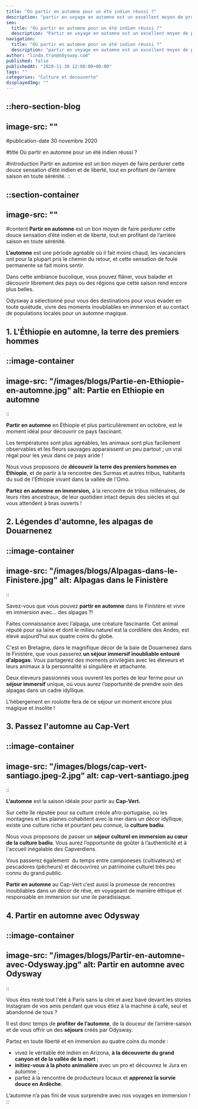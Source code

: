 ```yaml
---
title: "Où partir en automne pour un été indien réussi ?"
description: "partir en voyage en automne est un excellent moyen de prolonger votre teint halé et de s’offrir des vacances bien méritées si vous avez travaillé tout l'été."
seo:
  title: "Où partir en automne pour un été indien réussi ?"
  description: "Partir en voyage en automne est un excellent moyen de prolonger votre teint halé et de s’offrir des vacances bien méritées si vous avez travaillé tout l'été."
navigation:
  title: "Où partir en automne pour un été indien réussi ?"
  description: "partir en voyage en automne est un excellent moyen de prolonger votre teint halé et de s’offrir des vacances bien méritées si vous avez travaillé tout l'été."
author: "linda.tran@odysway.com"
published: false
publishedAt: "2020-11-30 12:08:00+00:00"
tags: ""
categories: "Culture et decouverte"
displayedImg: ""
---
```


::hero-section-blog
---
image-src: ""
---
#publication-date
30 novembre 2020

#title
Où partir en automne pour un été indien réussi ?

#introduction
Partir en automne est un bon moyen de faire perdurer cette douce sensation d’été indien et de liberté, tout en profitant de l’arrière saison en toute sérénité.
::

::section-container
---
image-src: ""
---
#content
**Partir en automne** est un bon moyen de faire perdurer cette douce sensation d’été indien et de liberté, tout en profitant de l’arrière saison en toute sérénité.

**L’automne** est une période agréable où il fait moins chaud, les vacanciers ont pour la plupart pris le chemin du retour, et cette sensation de foule permanente se fait moins sentir.

Dans cette ambiance bucolique, vous pouvez flâner, vous balader et découvrir librement des pays ou des régions que cette saison rend encore plus belles. 

Odysway a sélectionné pour vous des destinations pour vous évader en toute quiétude, vivre des moments inoubliables en immersion et au contact de populations locales pour un automne magique.

## **1\. L'Éthiopie en automne, la terre des premiers hommes**

::image-container
---
image-src: "/images/blogs/Partie-en-Ethiopie-en-automne.jpg"
alt: Partie en Ethiopie en automne
---
::

**Partir en automne** en Éthiopie et plus particulièrement en octobre, est le moment idéal pour découvrir ce pays fascinant.

Les températures sont plus agréables, les animaux sont plus facilement observables et les fleurs sauvages apparaissent un peu partout ; un vrai régal pour les yeux dans ce pays aride !

Nous vous proposons de **découvrir la terre des premiers hommes en Éthiopie**, et de partir à la rencontre des Surmas et autres tribus, habitants du sud de l'Éthiopie vivant dans la vallée de l'Omo.

**Partez en automne** **en immersion,** à la rencontre de tribus millénaires, de leurs rites ancestraux, de leur quotidien intact depuis des siècles et qui vous attendent à bras ouverts !

## 2\. Légendes d'automne, les alpagas de Douarnenez

::image-container
---
image-src: "/images/blogs/Alpagas-dans-le-Finistere.jpg"
alt: Alpagas dans le Finistère
---
::

Savez-vous que vous pouvez **partir en automne** dans le Finistère et vivre en immersion avec... des alpagas ?!

Faites connaissance avec l’alpaga, une créature fascinante. Cet animal réputé pour sa laine et dont le milieu naturel est la cordillère des Andes, est élevé aujourd’hui aux quatre coins du globe.

C'est en Bretagne, dans le magnifique décor de la baie de Douarnenez dans le Finistère, que vous passerez **un séjour immersif inoubliable entouré d’alpagas**. Vous partagerez des moments privilégiés avec les éleveurs et leurs animaux à la personnalité si singulière et attachante.

Deux éleveurs passionnés vous ouvrent les portes de leur ferme pour un **séjour immersif** unique, où vous aurez l’opportunité de prendre soin des alpagas dans un cadre idyllique.

L'hébergement en roulotte fera de ce séjour un moment encore plus magique et insolite !

## 3\. Passez l'automne au Cap-Vert

::image-container
---
image-src: "/images/blogs/cap-vert-santiago.jpeg-2.jpg"
alt: cap-vert-santiago.jpeg
---
::

**L’automne** est la saison idéale pour partir au **Cap-Vert.**

Sur cette île réputée pour sa culture créole afro-portugaise, où les montagnes et les plaines cohabitent avec la mer dans un décor idyllique, existe une culture riche et pourtant peu connue, la **culture badiu**.

Nous vous proposons de passer un **séjour culturel en immersion au cœur de la culture badiu**. Vous aurez l’opportunité de goûter à l’authenticité et à l'accueil inégalable des Capverdiens.

Vous passerez également  du temps entre camponeses (cultivateurs) et pescadores (pêcheurs) et découvrirez un patrimoine culturel très peu connu du grand public.

**Partir en automne** au Cap-Vert c’est aussi la promesse de rencontres inoubliables dans un décor de rêve, en voyageant de manière éthique et responsable en immersion sur une ile paradisiaque.

## 4\. Partir en automne avec Odysway

::image-container
---
image-src: "/images/blogs/Partir-en-automne-avec-Odysway.jpg"
alt: Partir en automne avec Odysway
---
::

Vous êtes resté tout l'été à Paris sans la clim et avez bavé devant les stories Instagram de vos amis pendant que vous étiez à la machine à café, seul et abandonné de tous ?

Il est donc temps de **profiter de l’automne**, de la douceur de l’arrière-saison et de vous offrir un des **séjours** créés par Odysway.

Partez en toute liberté et en immersion au quatre coins du monde :

*   vivez le véritable été indien en Arizona, **à la découverte du grand canyon et de la vallée de la mort** ;
*   **initiez-vous à la photo animalière** avec un pro et découvrez le Jura en automne ;
*   partez à la rencontre de producteurs locaux et **apprenez la survie douce en Ardèche**. 

L’automne n’a pas fini de vous surprendre avec nos voyages en immersion !
::
